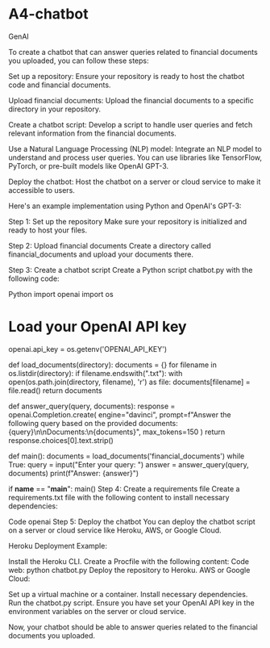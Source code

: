 # A4-chatbot
GenAI

To create a chatbot that can answer queries related to financial documents you uploaded, you can follow these steps:

Set up a repository: Ensure your repository is ready to host the chatbot code and financial documents.

Upload financial documents: Upload the financial documents to a specific directory in your repository.

Create a chatbot script: Develop a script to handle user queries and fetch relevant information from the financial documents.

Use a Natural Language Processing (NLP) model: Integrate an NLP model to understand and process user queries. You can use libraries like TensorFlow, PyTorch, or pre-built models like OpenAI GPT-3.

Deploy the chatbot: Host the chatbot on a server or cloud service to make it accessible to users.

Here's an example implementation using Python and OpenAI's GPT-3:

Step 1: Set up the repository
Make sure your repository is initialized and ready to host your files.

Step 2: Upload financial documents
Create a directory called financial_documents and upload your documents there.

Step 3: Create a chatbot script
Create a Python script chatbot.py with the following code:

Python
import openai
import os

# Load your OpenAI API key
openai.api_key = os.getenv('OPENAI_API_KEY')

def load_documents(directory):
    documents = {}
    for filename in os.listdir(directory):
        if filename.endswith(".txt"):
            with open(os.path.join(directory, filename), 'r') as file:
                documents[filename] = file.read()
    return documents

def answer_query(query, documents):
    response = openai.Completion.create(
        engine="davinci",
        prompt=f"Answer the following query based on the provided documents: {query}\n\nDocuments:\n{documents}",
        max_tokens=150
    )
    return response.choices[0].text.strip()

def main():
    documents = load_documents('financial_documents')
    while True:
        query = input("Enter your query: ")
        answer = answer_query(query, documents)
        print(f"Answer: {answer}")

if __name__ == "__main__":
    main()
Step 4: Create a requirements file
Create a requirements.txt file with the following content to install necessary dependencies:

Code
openai
Step 5: Deploy the chatbot
You can deploy the chatbot script on a server or cloud service like Heroku, AWS, or Google Cloud.

Heroku Deployment Example:

Install the Heroku CLI.
Create a Procfile with the following content:
Code
web: python chatbot.py
Deploy the repository to Heroku.
AWS or Google Cloud:

Set up a virtual machine or a container.
Install necessary dependencies.
Run the chatbot.py script.
Ensure you have set your OpenAI API key in the environment variables on the server or cloud service.

Now, your chatbot should be able to answer queries related to the financial documents you uploaded.

